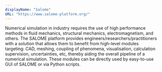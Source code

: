 ```yaml
---
displayName: "Salome"
URL: "https://www.salome-platform.org/"
---
```


Numerical simulation in industry requires the use of high performance methods in fluid mechanics, structural mechanics, electromagnetism, and others. The SALOME platform provides engineers/researchers/practitioners with a solution that allows them to benefit from high-level modules targeting: CAD, meshing, coupling of phenomena, visualisation, calculation supervision, uncertainties, etc, thereby aiding the overall pipeline of a numerical simulation. These modules can be directly used by easy-to-use GUI of SALOME or via Python scripts.